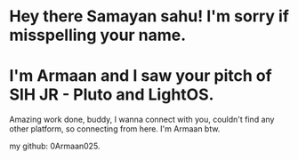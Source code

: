 # Hey there Samayan sahu! I'm sorry if misspelling your name.
# I'm Armaan and I saw your pitch of SIH JR - Pluto and LightOS.

Amazing work done, buddy, I wanna connect with you, couldn't find any other platform, so connecting from here.
I'm Armaan btw.

my github: 0Armaan025.

